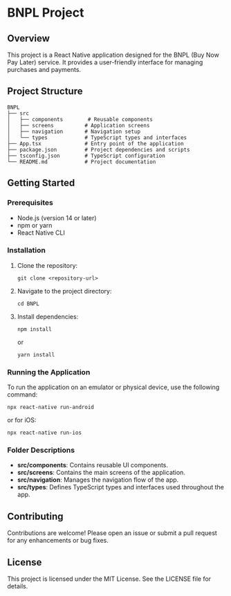 # BNPL Project

## Overview
This project is a React Native application designed for the BNPL (Buy Now Pay Later) service. It provides a user-friendly interface for managing purchases and payments.

## Project Structure
```
BNPL
├── src
│   ├── components        # Reusable components
│   ├── screens          # Application screens
│   ├── navigation       # Navigation setup
│   └── types            # TypeScript types and interfaces
├── App.tsx              # Entry point of the application
├── package.json         # Project dependencies and scripts
├── tsconfig.json        # TypeScript configuration
└── README.md            # Project documentation
```

## Getting Started

### Prerequisites
- Node.js (version 14 or later)
- npm or yarn
- React Native CLI

### Installation
1. Clone the repository:
   ```
   git clone <repository-url>
   ```
2. Navigate to the project directory:
   ```
   cd BNPL
   ```
3. Install dependencies:
   ```
   npm install
   ```
   or
   ```
   yarn install
   ```

### Running the Application
To run the application on an emulator or physical device, use the following command:
```
npx react-native run-android
```
or for iOS:
```
npx react-native run-ios
```

### Folder Descriptions
- **src/components**: Contains reusable UI components.
- **src/screens**: Contains the main screens of the application.
- **src/navigation**: Manages the navigation flow of the app.
- **src/types**: Defines TypeScript types and interfaces used throughout the app.

## Contributing
Contributions are welcome! Please open an issue or submit a pull request for any enhancements or bug fixes.

## License
This project is licensed under the MIT License. See the LICENSE file for details.